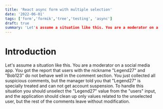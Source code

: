 ```yaml
---
title: 'React async form with multiple selection'
date: '2022-06-01'
tags: ['form','formik','tree','testing', 'async']
draft: true
summary: 'Let's assume a situation like this. You are a moderator on a social media app. You got the report that users with the nickname "Legend27" and "Bob123" do not behave well in the comment section. You just collected all suspicious comments, but the manager told you that "Legend27" is specially treated and can not get account suspension. To handle this situation you should unselect the "Legend27" value from the "users" input, and the application should clean up only values related to the unselected user, but the rest of the comments leave without modification.'
---
```


# Introduction

Let's assume a situation like this. You are a moderator on a social media app. You got the report that users with the nickname "Legend27" and "Bob123" do not behave well in the comment section. You just collected all suspicious comments, but the manager told you that "Legend27" is specially treated and can not get account suspension. To handle this situation you should unselect the "Legend27" value from the "users" input, and the application should clean up only values related to the unselected user, but the rest of the comments leave without modification.
